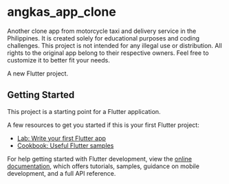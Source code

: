 # angkas_app_clone

Another clone app from motorcycle taxi and delivery service in the Philippines. It is created solely for educational purposes and coding challenges. This project is not intended for any illegal use or distribution. All rights to the original app belong to their respective owners. Feel free to customize it to better fit your needs.

A new Flutter project.

## Getting Started

This project is a starting point for a Flutter application.

A few resources to get you started if this is your first Flutter project:

- [Lab: Write your first Flutter app](https://docs.flutter.dev/get-started/codelab)
- [Cookbook: Useful Flutter samples](https://docs.flutter.dev/cookbook)

For help getting started with Flutter development, view the
[online documentation](https://docs.flutter.dev/), which offers tutorials,
samples, guidance on mobile development, and a full API reference.
